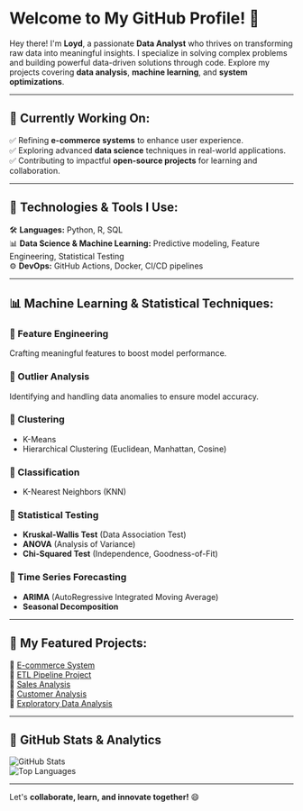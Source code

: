 # Welcome to My GitHub Profile! 👋  

Hey there! I'm **Loyd**, a passionate **Data Analyst** who thrives on transforming raw data into meaningful insights. I specialize in solving complex problems and building powerful data-driven solutions through code. Explore my projects covering **data analysis**, **machine learning**, and **system optimizations**.

---

## 🚀 **Currently Working On:**  
✅ Refining **e-commerce systems** to enhance user experience.  
✅ Exploring advanced **data science** techniques in real-world applications.  
✅ Contributing to impactful **open-source projects** for learning and collaboration.  

---

## 🔧 **Technologies & Tools I Use:**  
🛠 **Languages:** Python, R, SQL  
📊 **Data Science & Machine Learning:** Predictive modeling, Feature Engineering, Statistical Testing  
⚙️ **DevOps:** GitHub Actions, Docker, CI/CD pipelines  

---

## 📊 **Machine Learning & Statistical Techniques:**  

### 🔹 Feature Engineering  
Crafting meaningful features to boost model performance.  

### 🔹 Outlier Analysis  
Identifying and handling data anomalies to ensure model accuracy.  

### 🔹 Clustering  
- K-Means  
- Hierarchical Clustering (Euclidean, Manhattan, Cosine)  

### 🔹 Classification  
- K-Nearest Neighbors (KNN)  

### 🔹 Statistical Testing  
- **Kruskal-Wallis Test** (Data Association Test)  
- **ANOVA** (Analysis of Variance)  
- **Chi-Squared Test** (Independence, Goodness-of-Fit)  

### 🔹 Time Series Forecasting  
- **ARIMA** (AutoRegressive Integrated Moving Average)  
- **Seasonal Decomposition**  

---

## 📂 **My Featured Projects:**  
📌 [E-commerce System](https://github.com/data-portfolio-projects2/e-commerce-v.2/tree/main)  
📌 [ETL Pipeline Project](https://github.com/data-portfolio-projects2/e-commerce-v.2/tree/main/b.%20etl-pipeline)  
📌 [Sales Analysis](https://github.com/loydteds/sales-analysis)  
📌 [Customer Analysis](https://github.com/data-portfolio-projects2/e-commerce/tree/main/1.%20customer%20analysis)  
📌 [Exploratory Data Analysis](https://github.com/data-portfolio-projects2/e-commerce-v.2/tree/main/a.%20exploratory%20data%20analysis)  

---

## 🎯 **GitHub Stats & Analytics**  
![GitHub Stats](https://github-readme-stats.vercel.app/api?username=loydteds&show_icons=true&theme=radical)  
![Top Languages](https://github-readme-stats.vercel.app/api/top-langs/?username=loydteds&layout=compact&theme=radical)  

---

Let's **collaborate, learn, and innovate together!** 😄  
